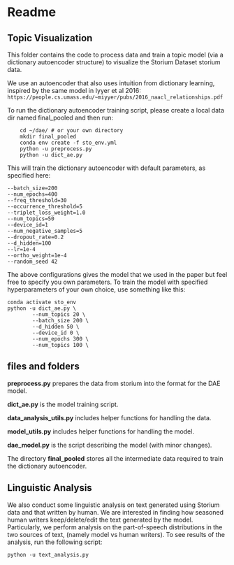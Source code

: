 # Readme

## Topic Visualization
This folder contains the code to process data and train a topic model (via a dictionary autoencoder structure) to visualize the Storium Dataset
storium data.

We use an autoencoder that also uses intuition from dictionary learning, inspired by the same model in Iyyer et al 2016:
``https://people.cs.umass.edu/~miyyer/pubs/2016_naacl_relationships.pdf``



To run the dictionary autoencoder training script, please create a local data dir named final_pooled and then
 run:
```
    cd ~/dae/ # or your own directory
    mkdir final_pooled
    conda env create -f sto_env.yml
    python -u preprocess.py
    python -u dict_ae.py
```
This will train the dictionary autoencoder with default parameters, as specified here:
```
--batch_size=200
--num_epochs=400
--freq_threshold=30
--occurrence_threshold=5
--triplet_loss_weight=1.0
--num_topics=50
--device_id=1
--num_negative_samples=5
--dropout_rate=0.2
--d_hidden=100
--lr=1e-4
--ortho_weight=1e-4
--random_seed 42
```

The above configurations gives the model that we used in the paper but feel free to specify you own parameters.
To train the model with specified hyperparameters of your own choice, use something like this:

```
conda activate sto_env
python -u dict_ae.py \
		--num_topics 20 \
		--batch_size 200 \
		--d_hidden 50 \
		--device_id 0 \
		--num_epochs 300 \
		--num_topics 100 \
```

##  files and folders
**preprocess.py** prepares the data from storium into the format for the DAE model.

**dict_ae.py** is the model training script.

**data_analysis_utils.py** includes helper functions for handling the data.

**model_utils.py** includes helper functions for handling the model.

**dae_model.py** is the script describing the model (with minor changes).

The directory **final_pooled** stores all the intermediate data required to train the dictionary autoencoder.



## Linguistic Analysis
We also conduct some linguistic analysis on text generated using Storium data and that written by human.
We are interested in finding how seasoned human writers keep/delete/edit the text generated by the model.
Particularly, we perform analysis on the part-of-speech distributions in the two sources of text,
(namely model vs human writers). To see results of the analysis, run the following script:
```
python -u text_analysis.py
```

